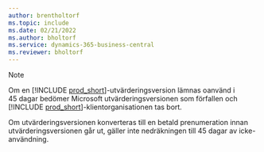 ```yaml
---
author: brentholtorf
ms.topic: include
ms.date: 02/21/2022
ms.author: bholtorf
ms.service: dynamics-365-business-central
ms.reviewer: bholtorf
---
```

> [!NOTE]
> Om en [!INCLUDE [prod_short](prod_short.md)]-utvärderingsversion lämnas oanvänd i 45 dagar bedömer Microsoft utvärderingsversionen som förfallen och [!INCLUDE [prod_short](prod_short.md)]-klientorganisationen tas bort.
>
> Om utvärderingsversionen konverteras till en betald prenumeration innan utvärderingsversionen går ut, gäller inte nedräkningen till 45 dagar av icke-användning.
